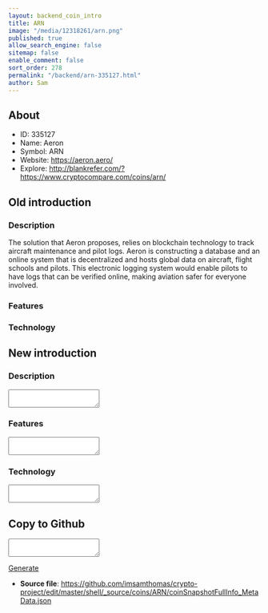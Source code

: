 ```yaml
---
layout: backend_coin_intro
title: ARN
image: "/media/12318261/arn.png"
published: true
allow_search_engine: false
sitemap: false
enable_comment: false
sort_order: 278
permalink: "/backend/arn-335127.html"
author: Sam
---
```


## About

- ID: 335127
- Name: Aeron
- Symbol: ARN
- Website: https://aeron.aero/
- Explore: http://blankrefer.com/?https://www.cryptocompare.com/coins/arn/


## Old introduction

### Description

<p><span>The solution that Aeron proposes, relies on blockchain technology to track aircraft maintenance and pilot logs. Aeron is constructing a database and an online system that is decentralized and hosts global data on aircraft, flight schools and pilots. This electronic logging system would enable pilots to have logs that can be verified online, making aviation safer for everyone involved.</span></p>

### Features


### Technology




## New introduction


### Description
<textarea id="meta_description" name="description"></textarea>

### Features
<textarea id="meta_features" name="features"></textarea>

### Technology
<textarea id="meta_technology" name="technology"></textarea>


## Copy to Github

<textarea id="coinsnapshotfullinfo_metadata"></textarea>

<a href="#gen" onclick="generateMetaDatJson()">Generate</a>

- **Source file**: <a href="https://github.com/imsamthomas/crypto-project/edit/master/shell/_source/coins/ARN/coinSnapshotFullInfo_MetaData.json">https://github.com/imsamthomas/crypto-project/edit/master/shell/_source/coins/ARN/coinSnapshotFullInfo_MetaData.json</a>

